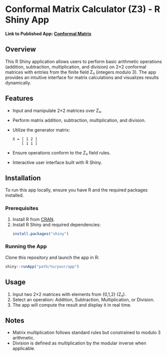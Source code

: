 # Conformal Matrix Calculator (Z3) - R Shiny App

**Link to Published App: [Conformal Matrix]()**

## Overview
This R Shiny application allows users to perform basic arithmetic operations (addition, subtraction, multiplication, and division) on 2×2 conformal matrices with entries from the finite field Z₃ (integers modulo 3). The app provides an intuitive interface for matrix calculations and visualizes results dynamically.

## Features
- Input and manipulate 2×2 matrices over Z₃.
- Perform matrix addition, subtraction, multiplication, and division.
- Utilize the generator matrix:
  
  ```
  X = [ 1 2 ]
      [ 1 1 ]
  ```
- Ensure operations conform to the Z₃ field rules.
- Interactive user interface built with R Shiny.

## Installation
To run this app locally, ensure you have R and the required packages installed.

### Prerequisites
1. Install R from [CRAN](https://cran.r-project.org/).
2. Install R Shiny and required dependencies:
   ```r
   install.packages("shiny")
   ```

### Running the App
Clone this repository and launch the app in R:
```r
shiny::runApp("path/to/your/app")
```

## Usage
1. Input two 2×2 matrices with elements from {0,1,2} (Z₃).
2. Select an operation: Addition, Subtraction, Multiplication, or Division.
3. The app will compute the result and display it in real time.

## Notes
- Matrix multiplication follows standard rules but constrained to modulo 3 arithmetic.
- Division is defined as multiplication by the modular inverse when applicable.
